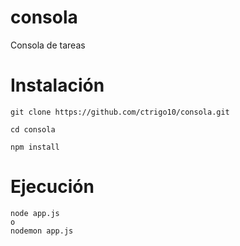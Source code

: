 # consola
Consola de tareas

# Instalación
```
git clone https://github.com/ctrigo10/consola.git

cd consola

npm install
```

# Ejecución
```
node app.js
o
nodemon app.js
```
